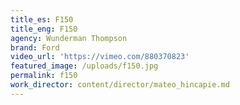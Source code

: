 ```yaml
---
title_es: F150
title_eng: F150
agency: Wunderman Thompson
brand: Ford
video_url: 'https://vimeo.com/880370823'
featured_image: /uploads/f150.jpg
permalink: f150
work_director: content/director/mateo_hincapie.md
---
```



